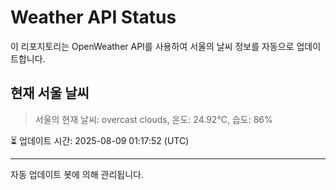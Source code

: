 
# Weather API Status

이 리포지토리는 OpenWeather API를 사용하여 서울의 날씨 정보를 자동으로 업데이트합니다.

## 현재 서울 날씨
> 서울의 현재 날씨: overcast clouds, 온도: 24.92°C, 습도: 86%

⏳ 업데이트 시간: 2025-08-09 01:17:52 (UTC)

---
자동 업데이트 봇에 의해 관리됩니다.
